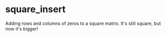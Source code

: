 # square_insert
Adding rows and columns of zeros to a square matrix. It's still square, but now it's bigger!
